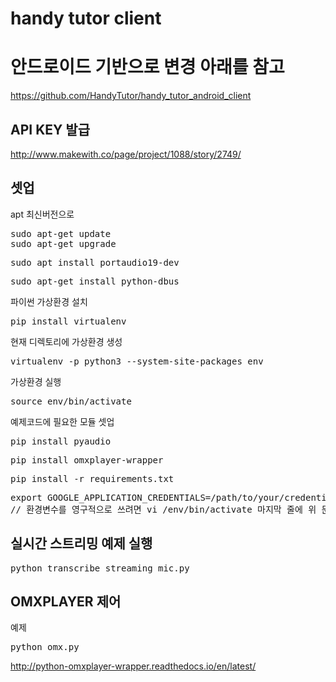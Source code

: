 # handy tutor client  
# 안드로이드 기반으로 변경 아래를 참고
https://github.com/HandyTutor/handy_tutor_android_client
## API KEY 발급
http://www.makewith.co/page/project/1088/story/2749/
## 셋업
apt 최신버전으로
<pre>
sudo apt-get update
sudo apt-get upgrade
</pre>
<pre>
sudo apt install portaudio19-dev 
</pre>
<pre>
sudo apt-get install python-dbus
</pre>
파이썬 가상환경 설치
<pre>
pip install virtualenv
</pre>
현재 디렉토리에 가상환경 생성
<pre>
virtualenv -p python3 --system-site-packages env
</pre>
가상환경 실행
<pre>
source env/bin/activate
</pre>
예제코드에 필요한 모듈 셋업
<pre>
pip install pyaudio
</pre>
<pre>
pip install omxplayer-wrapper
</pre>
<pre>
pip install -r requirements.txt
</pre>
<pre>
export GOOGLE_APPLICATION_CREDENTIALS=/path/to/your/credentials-key.json
// 환경변수를 영구적으로 쓰려면 vi /env/bin/activate 마지막 줄에 위 문장 추가
</pre>
## 실시간 스트리밍 예제 실행
<pre>
python transcribe_streaming_mic.py
</pre>
## OMXPLAYER 제어
예제
<pre>
python omx.py
</pre>
http://python-omxplayer-wrapper.readthedocs.io/en/latest/

